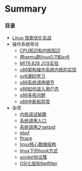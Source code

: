 # Summary

### 目录
* [Linux 性能优化实战](docs/linux-combat.md)
* 操作系统导论
  * [CPU知识和内核知识](docs/ostep/1.md)
  * [用qemu跑linux0.11和xv6](docs/ostep/2.md)
  * [MIT6.828 JOS实验](docs/ostep/3.md)
  * [x86架构操作系统内核的实现](docs/ostep/4.md)
  * [xv6源码学习](docs/ostep/5.md)
  * [x86系统调用细节](docs/x86-01.md)
  * [x86如何进入用户态](docs/x86-02.md)
  * [x86多核问题](docs/x86-03.md)
  * [x86中断和异常](docs/x86-04.md)
* 杂项
  * [内核调试秘籍](docs/kernel-debug.md)
  * [系统调用入口](docs/syscall.md)
  * [系统调用之getpid](docs/getpid.md)
  * [ebpf](docs/ebpf.md)
  * [ftrace](docs/ftrace.md)
  * [linux核心数据结构](docs/core-data-structure.md)
  * [linux下的hook方式](docs/linux-hook.md)
  * [socket协议簇](docs/protocol-suite.md)
  * [OSI七层和Netfilter](docs/osi_and_netfilter.md)
